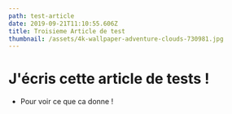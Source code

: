 ```yaml
---
path: test-article
date: 2019-09-21T11:10:55.606Z
title: Troisieme Article de test
thumbnail: /assets/4k-wallpaper-adventure-clouds-730981.jpg
---
```

# J'écris cette article de tests !

* Pour voir ce que ca donne !
